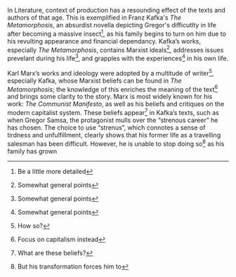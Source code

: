 In Literature, context of production has a resounding effect of the texts and authors of that age. This is exemplified in Franz Kafka's *The Metamorphosis*, an absurdist novella depicting Gregor's difficutlty in life after becoming a massive insect[^1], as his family begins to turn on him due to his revulting appearance and financial dependancy. Kafka’s works, especially *The Metamorphosis*, contains Marxist ideals[^2], addresses issues prevelant during his life[^2], and grapples with the experiences[^2] in his own life.

Karl Marx’s works and ideology were adopted by a multitude of writer[^4], especially Kafka, whose Marxist beliefs can be found in *The Metamorphosis*; the knowledge of this enriches the meaning of the text[^3] and brings some clarity to the story. Marx is most widely known for his work: *The Communist Manifesto*, as well as his beliefs and critiques on the modern capitalist system. These beliefs appear[^5] in Kafka’s texts, such as when Gregor Samsa, the protagonist mulls over the “strenous career” he has chosen. The choice to use “strenus”, which connotes a sense of tirdness and unfulfillment, clearly shows that his former life as a travelling salesman has been difficult. However, he is unable to stop doing so[^6] as his family has grown

[^1]: Be a little more detailed
[^2]: Somewhat general points
[^3]: Focus on capitalism instead
[^4]: How so?
[^5]: What are these beliefs?
[^6]: But his transformation forces him to